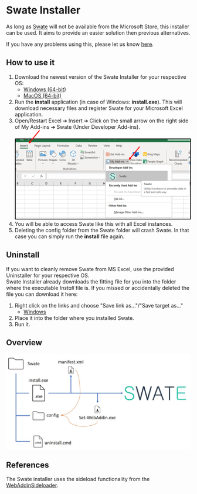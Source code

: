 # Swate Installer

As long as [Swate](https://github.com/nfdi4plants/Swate) will not be available from the Microsoft Store, this installer can be used. It aims to provide an easier solution then previous alternatives.

If you have any problems using this, please let us know [here](https://github.com/omaus/Swate_Install/issues/new).

## How to use it

1. Download the newest version of the Swate Installer for your respective OS:
   - [Windows (64-bit)](https://github.com/omaus/Swate_Install/raw/master/Installer/Win/Install(Windows).exe)
   - [MacOS (64-bit)](https://github.com/omaus/Swate_Install/raw/master/Installer/OSx/Install(macOS))
2. Run the **install** application (in case of Windows: **install.exe**). This will download necessary files and register Swate for your Microsoft Excel application.
3. Open/Restart Excel ➔ Insert ➔ Click on the small arrow on the right side of My Add-ins ➔ Swate (Under Developer Add-ins).  
![install](/.assets/SwateInstall.png)
4. You will be able to access Swate like this with all Excel instances.
6. Deleting the config folder from the Swate folder will crash Swate. In that case you can simply run the **install** file again.

## Uninstall

If you want to cleanly remove Swate from MS Excel, use the provided Uninstaller for your respective OS.  
Swate Installer already downloads the fitting file for you into the folder where the executable _Install_ file is. If you missed or accidentally deleted the file you can download it here:
1. Right click on the links and choose "Save link as..."/"Save target as..."
    - [Windows](https://raw.githubusercontent.com/omaus/Swate_Install/master/uninstall.cmd)
2. Place it into the folder where you installed Swate.
3. Run it.

## Overview

![overview](/.assets/Overview.jpg)

## References

The Swate installer uses the sideload functionality from the [WebAddinSideloader](https://github.com/davecra/WebAddinSideloader).
